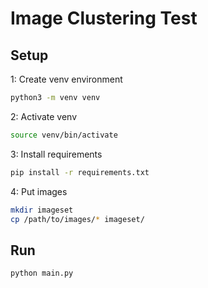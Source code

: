 # Image Clustering Test

## Setup

1: Create venv environment

```sh
python3 -m venv venv
```

2: Activate venv

```sh
source venv/bin/activate
```

3: Install requirements

```sh
pip install -r requirements.txt
```

4: Put images

```sh
mkdir imageset
cp /path/to/images/* imageset/
```

## Run

```sh
python main.py
```
